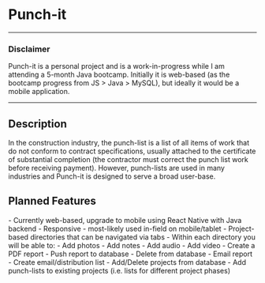 <h1> Punch-it </h1>
<hr>
<h3>Disclaimer</h3>
Punch-it is a personal project and is a work-in-progress while I am attending a 5-month Java bootcamp. Initially it is web-based (as the bootcamp progress from JS > Java > MySQL), but ideally it would be a mobile application.
<hr>
<h2>Description</h2>
In the construction industry, the punch-list is a list of all items of work that do not conform to contract specifications, usually attached to the certificate of substantial completion (the contractor must correct the punch list work before receiving payment). However, punch-lists are used in many industries and Punch-it is designed to serve a broad user-base.

<h2>Planned Features</h2> 
- Currently web-based, upgrade to mobile using React Native with Java backend
- Responsive - most-likely used in-field on mobile/tablet
- Project-based directories that can be navigated via tabs
- Within each directory you will be able to:
    - Add photos
    - Add notes
    - Add audio
    - Add video
    - Create a PDF report
    - Push report to database
    - Delete from database
    - Email report
- Create email/distribution list
- Add/Delete projects from database
- Add punch-lists to existing projects (i.e. lists for different project phases)

